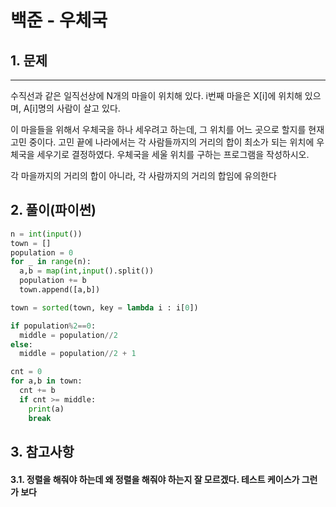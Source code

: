 # 백준 - 우체국
## 1. 문제
***
수직선과 같은 일직선상에 N개의 마을이 위치해 있다. i번째 마을은 X[i]에 위치해 있으며, A[i]명의 사람이 살고 있다.

이 마을들을 위해서 우체국을 하나 세우려고 하는데, 그 위치를 어느 곳으로 할지를 현재 고민 중이다. 고민 끝에 나라에서는 각 사람들까지의 거리의 합이 최소가 되는 위치에 우체국을 세우기로 결정하였다. 우체국을 세울 위치를 구하는 프로그램을 작성하시오.

각 마을까지의 거리의 합이 아니라, 각 사람까지의 거리의 합임에 유의한다
## 2. 풀이(파이썬)
```py
n = int(input())
town = []
population = 0
for _ in range(n):
  a,b = map(int,input().split())
  population += b
  town.append([a,b])

town = sorted(town, key = lambda i : i[0])

if population%2==0:
  middle = population//2
else:
  middle = population//2 + 1

cnt = 0
for a,b in town:
  cnt += b
  if cnt >= middle:
    print(a)
    break
```

## 3. 참고사항
#### 3.1. 정렬을 해줘야 하는데 왜 정렬을 해줘야 하는지 잘 모르겠다. 테스트 케이스가 그런가 보다
